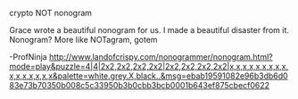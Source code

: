 crypto NOT nonogram

Grace wrote a beautiful nonogram for us. I made a beautiful disaster from it. Nonogram? More like NOTagram, gotem

-ProfNinja
http://www.landofcrispy.com/nonogrammer/nonogram.html?mode=play&puzzle=4|4|2x2,2x2,2x2,2x2|2x2,2x2,2x2,2x2|x,x,x,x,x,x,x,x,x,x,x,x,x,x,x,x&palette=white.grey.X,black..&msg=ebab19591082e96b3db6d083e73b70350b008c5c33950b3b0cbb3bcb0001b643ef875cbecf0622
